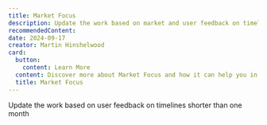 ```yaml
---
title: Market Focus
description: Update the work based on market and user feedback on timelines shorter than one month
recommendedContent:
date: 2024-09-17
creator: Martin Hinshelwood
card:
  button:
    content: Learn More
  content: Discover more about Market Focus and how it can help you in your Agile journey!
  title: Market Focus
---
```


Update the work based on user feedback on timelines shorter than one month

